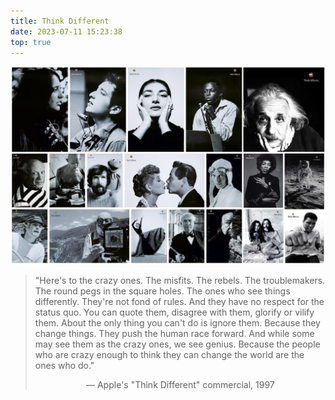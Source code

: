 ```yaml
---
title: Think Different
date: 2023-07-11 15:23:38
top: true
---
```

![](/images/greatpeople.jpg)

> "Here's to the crazy ones. The misfits. The rebels. The troublemakers. The round pegs in the square holes. The ones who see things differently. They're not fond of rules. And they have no respect for the status quo. You can quote them, disagree with them, glorify or vilify them. About the only thing you can't do is ignore them. Because they change things. They push the human race forward. And while some may see them as the crazy ones, we see genius. Because the people who are crazy enough to think they can change the world are the ones who do."</br><center>— Apple's "Think Different" commercial, 1997</center>
<!--more-->